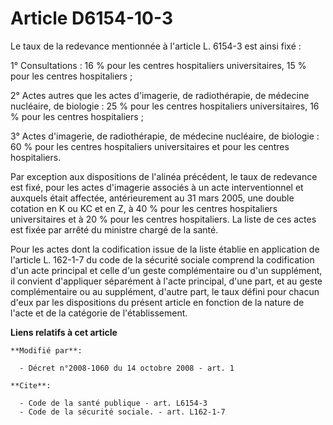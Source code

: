 # Article D6154-10-3

Le taux de la redevance mentionnée à l'article L. 6154-3 est ainsi fixé : 

1° Consultations : 16 % pour les centres hospitaliers universitaires, 15 % pour les centres hospitaliers ; 

2° Actes autres que les actes d'imagerie, de radiothérapie, de médecine nucléaire, de biologie : 25 % pour les centres
hospitaliers universitaires, 16 % pour les centres hospitaliers ; 

3° Actes d'imagerie, de radiothérapie, de médecine nucléaire, de biologie : 60 % pour les centres hospitaliers universitaires
et pour les centres hospitaliers. 

Par exception aux dispositions de l'alinéa précédent, le taux de redevance est fixé, pour les actes d'imagerie associés à un
acte interventionnel et auxquels était affectée, antérieurement au 31 mars 2005, une double cotation en K ou KC et en Z, à 40
% pour les centres hospitaliers universitaires et à 20 % pour les centres hospitaliers. La liste de ces actes est fixée par
arrêté du ministre chargé de la santé. 

Pour les actes dont la codification issue de la liste établie en application de l'article L. 162-1-7 du code de la sécurité
sociale comprend la codification d'un acte principal et celle d'un geste complémentaire ou d'un supplément, il convient
d'appliquer séparément à l'acte principal, d'une part, et au geste complémentaire ou au supplément, d'autre part, le taux
défini pour chacun d'eux par les dispositions du présent article en fonction de la nature de l'acte et de la catégorie de
l'établissement.

**Liens relatifs à cet article**

	**Modifié par**:

	  - Décret n°2008-1060 du 14 octobre 2008 - art. 1

	**Cite**:

	  - Code de la santé publique - art. L6154-3
	  - Code de la sécurité sociale. - art. L162-1-7
